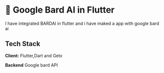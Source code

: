 
# 📙 Google Bard AI in Flutter 
I have integrated BARDAI in flutter and i have maked a app with google bard ai 




## Tech Stack

**Client:** Flutter,Dart and Getx

**Backend** Google bard API 


